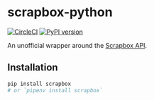 # scrapbox-python

[![CircleCI](https://circleci.com/gh/7ma7X/scrapbox-python.svg?style=svg)](https://circleci.com/gh/7ma7X/scrapbox-python)
[![PyPI version](https://badge.fury.io/py/scrapbox.svg)](https://badge.fury.io/py/scrapbox)

An unofficial wrapper around the [Scrapbox API](https://scrapbox.io/help-jp/API).

## Installation

```sh
pip install scrapbox
# or `pipenv install scrapbox`
```